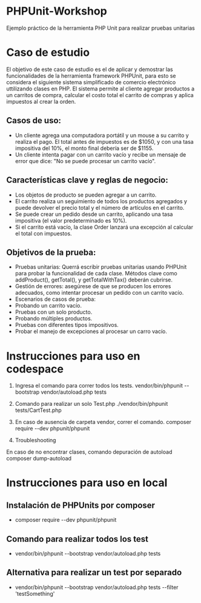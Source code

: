 # PHPUnit-Workshop
Ejemplo práctico de la herramienta PHP Unit para realizar pruebas unitarias

# Caso de estudio
El objetivo de este caso de estudio es el de aplicar y demostrar las funcionalidades de la herramienta framework PHPUnit, para esto se considera el siguiente sistema simplificado de comercio electrónico uttilizando clases en PHP. El sistema permite al cliente agregar productos a un carritos de compra, calcular el costo total el carrito de compras y aplica impuestos al crear la orden.

  ## Casos de uso:
  * Un cliente agrega una computadora portátil y un mouse a su carrito y realiza el pago. El total antes de impuestos es de $1050, y con una tasa impositiva del 10%, el monto final debería ser de $1155.
  * Un cliente intenta pagar con un carrito vacío y recibe un mensaje de error que dice: "No se puede procesar un carrito vacío".

  ## Características clave y reglas de negocio:
  * Los objetos de producto se pueden agregar a un carrito.
  * El carrito realiza un seguimiento de todos los productos agregados y puede devolver el precio total y el número de artículos en el carrito.
  * Se puede crear un pedido desde un carrito, aplicando una tasa impositiva (el valor predeterminado es 10%).
  * Si el carrito está vacío, la clase Order lanzará una excepción al calcular el total con impuestos.
  ## Objetivos de la prueba:
  * Pruebas unitarias: Querrá escribir pruebas unitarias usando PHPUnit para probar la funcionalidad de cada clase. Métodos clave como addProduct(), getTotal(), y getTotalWithTax() deberán cubrirse.
  * Gestión de errores: asegúrese de que se producen los errores adecuados, como intentar procesar un pedido con un carrito vacío.
  * Escenarios de casos de prueba:
  * Probando un carrito vacío.
  * Pruebas con un solo producto.
  * Probando múltiples productos.
  * Pruebas con diferentes tipos impositivos.
  * Probar el manejo de excepciones al procesar un carro vacío.
   
# Instrucciones para uso en codespace
1. Ingresa el comando para correr todos los tests.
vendor/bin/phpunit --bootstrap vendor/autoload.php tests

2. Comando para realizar un solo Test.php
./vendor/bin/phpunit tests/CartTest.php

3. En caso de ausencia de carpeta vendor, correr el comando.
composer require --dev phpunit/phpunit

4. Troubleshooting

En caso de no encontrar clases, comando depuración de autoload
composer dump-autoload

# Instrucciones para uso en local

## Instalación de PHPUnits por composer
* composer require --dev phpunit/phpunit

## Comando para realizar todos los test
* vendor/bin/phpunit --bootstrap vendor/autoload.php tests

## Alternativa para realizar un test por separado
* vendor/bin/phpunit --bootstrap vendor/autoload.php tests --filter 'testSomething'

